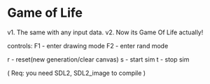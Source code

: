 # Game of Life
v1. The same with any input data.
v2. Now its Game Of Life actually!

controls:
  F1 - enter drawing mode
  F2 - enter rand mode

  r - reset(new generation/clear canvas)
  s - start sim
  t - stop sim

( Req: you need SDL2, SDL2_image to compile )

